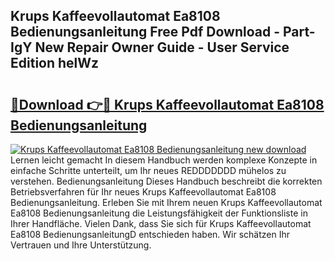 ## Krups Kaffeevollautomat Ea8108 Bedienungsanleitung Free Pdf Download - Part-IgY New Repair Owner Guide - User Service Edition helWz

# <h2><a href="http://df4wip.blite.top/?on=Krups+Kaffeevollautomat+Ea8108+Bedienungsanleitung">🔗Download 👉🔴 Krups Kaffeevollautomat Ea8108 Bedienungsanleitung</a></h2>

[![Krups Kaffeevollautomat Ea8108 Bedienungsanleitung new download](https://i.imgur.com/lujVjoI.png)](http://df4wip.blite.top/?on=Krups+Kaffeevollautomat+Ea8108+Bedienungsanleitung)
Lernen leicht gemacht In diesem Handbuch werden komplexe Konzepte in einfache Schritte unterteilt, um Ihr neues REDDDDDDD mühelos zu verstehen. Bedienungsanleitung Dieses Handbuch beschreibt die korrekten Betriebsverfahren für Ihr neues Krups Kaffeevollautomat Ea8108 Bedienungsanleitung. Erleben Sie mit Ihrem neuen Krups Kaffeevollautomat Ea8108 Bedienungsanleitung die Leistungsfähigkeit der Funktionsliste in Ihrer Handfläche. Vielen Dank, dass Sie sich für Krups Kaffeevollautomat Ea8108 BedienungsanleitungD entschieden haben. Wir schätzen Ihr Vertrauen und Ihre Unterstützung.
